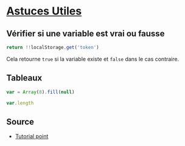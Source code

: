 # [Astuces  Utiles](readme.md)

## Vérifier si une variable est vrai ou fausse

```javascript
return !!localStorage.get('token')
```

Cela retourne `true` si la variable existe et `false` dans le cas contraire.

## Tableaux

```javascript
var = Array(8).fill(null)
```

```javascript
var.length
```

## Source

* [Tutorial point](https://www.tutorialspoint.com/typescript/typescript_arrays.htm)
